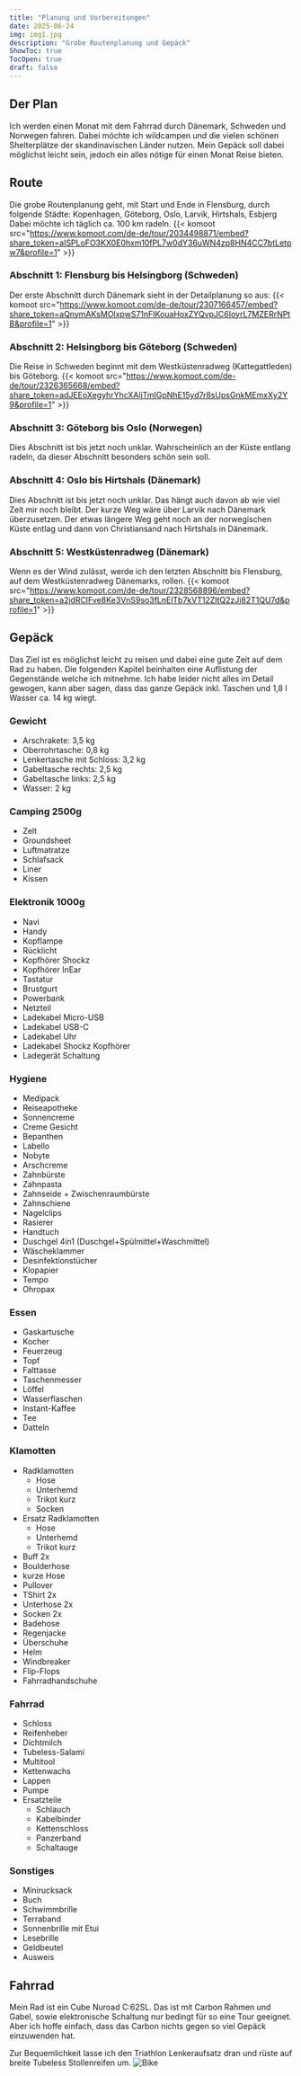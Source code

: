 ```yaml
---
title: "Planung und Vorbereitungen"
date: 2025-06-24
img: img1.jpg
description: "Grobe Routenplanung und Gepäck"
ShowToc: true
TocOpen: true
draft: false
---
```


## Der Plan
Ich werden einen Monat mit dem Fahrrad durch Dänemark, Schweden und Norwegen fahren.
Dabei möchte ich wildcampen und die vielen schönen Shelterplätze der
skandinavischen Länder nutzen. 
Mein Gepäck soll dabei möglichst leicht sein, jedoch ein alles nötige für einen
Monat Reise bieten.

## Route
Die grobe Routenplanung geht, mit Start und Ende in Flensburg, durch folgende Städte: 
Kopenhagen, Göteborg, Oslo, Larvik, Hirtshals, Esbjerg
Dabei möchte ich täglich ca. 100 km radeln.
{{< komoot src="https://www.komoot.com/de-de/tour/2034498871/embed?share_token=aISPLoFO3KX0E0hxm10fPL7w0dY36uWN4zp8HN4CC7btLetpw7&profile=1" >}}

### Abschnitt 1: Flensburg bis Helsingborg (Schweden)
Der erste Abschnitt durch Dänemark sieht in der Detailplanung so aus:
{{< komoot src="https://www.komoot.com/de-de/tour/2307166457/embed?share_token=aQnymAKsMOlxpwS71nFIKouaHoxZYQvpJC6IoyrL7MZERrNPtB&profile=1" >}}

### Abschnitt 2: Helsingborg bis Göteborg (Schweden)
Die Reise in Schweden beginnt mit dem Westküstenradweg (Kattegattleden) bis Göteborg.
{{< komoot src="https://www.komoot.com/de-de/tour/2326365668/embed?share_token=adJEEoXegyhrYhcXAljTmIGpNhE15yd7r8sUpsGnkMEmxXy2Y9&profile=1" >}}

### Abschnitt 3: Göteborg bis Oslo (Norwegen)
Dies Abschnitt ist bis jetzt noch unklar. Wahrscheinlich an der Küste entlang radeln, da dieser Abschnitt
besonders schön sein soll.

### Abschnitt 4: Oslo bis Hirtshals (Dänemark)
Dies Abschnitt ist bis jetzt noch unklar. Das hängt auch davon ab wie viel Zeit
mir noch bleibt. Der kurze Weg wäre über Larvik nach Dänemark überzusetzen. Der
etwas längere Weg geht noch an der norwegischen Küste entlag und dann von
Christiansand nach Hirtshals in Dänemark.

### Abschnitt 5: Westküstenradweg (Dänemark)
Wenn es der Wind zulässt, werde ich den letzten Abschnitt bis Flensburg, auf dem
Westküstenradweg Dänemarks, rollen.
{{< komoot src="https://www.komoot.com/de-de/tour/2328568896/embed?share_token=a2jdRClFve8Ke3VnS9so3fLnElTb7kVT12ZltQ2zJi82T1QU7d&profile=1" >}}


## Gepäck
Das Ziel ist es möglichst leicht zu reisen und dabei eine gute Zeit auf dem Rad
zu haben.
Die folgenden Kapitel beinhalten eine Auflistung der Gegenstände welche ich
mitnehme.
Ich habe leider nicht alles im Detail gewogen, kann aber sagen, dass das ganze
Gepäck inkl. Taschen und 1,8 l Wasser ca. 14 kg wiegt. 

### Gewicht
- Arschrakete: 3,5 kg
- Oberrohrtasche: 0,8 kg
- Lenkertasche mit Schloss: 3,2 kg
- Gabeltasche rechts: 2,5 kg
- Gabeltasche links: 2,5 kg
- Wasser: 2 kg
### Camping 2500g
-  Zelt
-  Groundsheet
-  Luftmatratze 
-  Schlafsack 
-  Liner 
-  Kissen

### Elektronik 1000g
-  Navi
-  Handy
-  Kopflampe 
-  Rücklicht
-  Kopfhörer Shockz 
-  Kopfhörer InEar 
-  Tastatur 
-  Brustgurt 
-  Powerbank 
-  Netzteil 
-  Ladekabel Micro-USB
-  Ladekabel USB-C 
-  Ladekabel Uhr 
-  Ladekabel Shockz Kopfhörer 
-  Ladegerät Schaltung 

### Hygiene
-  Medipack 
-  Reiseapotheke 
-  Sonnencreme 
- Creme Gesicht 
-  Bepanthen 
-  Labello 
-  Nobyte 
-  Arschcreme 
-  Zahnbürste 
-  Zahnpasta 
-  Zahnseide + Zwischenraumbürste 
-  Zahnschiene 
-  Nagelclips 
-  Rasierer 
-  Handtuch 
-  Duschgel 4in1 (Duschgel+Spülmittel+Waschmittel)
-  Wäscheklammer 
-  Desinfektionstücher 
-  Klopapier 
-  Tempo 
-  Ohropax 

### Essen
-  Gaskartusche 
-  Kocher 
-  Feuerzeug 
-  Topf 
-  Falttasse 
-  Taschenmesser 
-  Löffel 
-  Wasserflaschen 
-  Instant-Kaffee
-  Tee 
-  Datteln 

### Klamotten
-  Radklamotten 
	- Hose 
	- Unterhemd 
	- Trikot kurz 
	- Socken
-  Ersatz Radklamotten 
	- Hose 
	- Unterhemd 
	- Trikot kurz 
-  Buff 2x 
-  Boulderhose 
-  kurze Hose 
-  Pullover 
-  TShirt 2x 
-  Unterhose 2x 
-  Socken 2x 
-  Badehose 
-  Regenjacke 
-  Überschuhe 
-  Helm 
-  Windbreaker 
-  Flip-Flops 
-  Fahrradhandschuhe 

### Fahrrad
-  Schloss 
-  Reifenheber 
-  Dichtmilch 
-  Tubeless-Salami 
-  Multitool 
-  Kettenwachs 
-  Lappen 
-  Pumpe 
-  Ersatzteile 
	- Schlauch
	- Kabelbinder
	- Kettenschloss
	- Panzerband
	- Schaltauge

### Sonstiges
-  Minirucksack 
-  Buch 
-  Schwimmbrille 
-  Terraband 
-  Sonnenbrille mit Etui 
-  Lesebrille 
-  Geldbeutel 
-  Ausweis 
## Fahrrad
Mein Rad ist ein Cube Nuroad C:62SL. Das ist mit Carbon Rahmen und Gabel, sowie elektronische Schaltung nur bedingt für so eine Tour geeignet. Aber ich hoffe einfach, dass das Carbon nichts gegen so viel Gepäck einzuwenden hat.

Zur Bequemlichkeit lasse ich den Triathlon Lenkeraufsatz dran und rüste auf breite Tubeless Stollenreifen um.
![Bike](img1.jpg)
